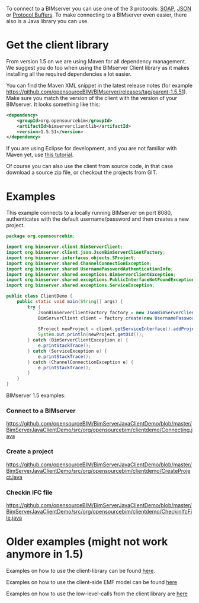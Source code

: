 To connect to a BIMserver you can use one of the 3 protocols: [SOAP](SOAP), [JSON](JSON-API) or [Protocol Buffers](Protocol-Buffers). To make connecting to a BIMserver even easier, there also is a Java library you can use.

# Get the client library

From version 1.5 on we are using Maven for all dependency management. We suggest you do too when using the BIMserver Client library as it makes installing all the required dependencies a lot easier.

You can find the Maven XML snippet in the latest release notes (for example https://github.com/opensourceBIM/BIMserver/releases/tag/parent-1.5.51). Make sure you match the version of the client with the version of your BIMserver. It  looks something like this:
```xml
<dependency>
    <groupId>org.opensourcebim</groupId>
    <artifactId>bimserverclientlib</artifactId>
    <version>1.5.51</version>
</dependency>
```

If you are using Eclipse for development, and you are not familiar with Maven yet, use [this tutorial](https://github.com/opensourceBIM/BIMserver/wiki/BimServerClientMavenEclipse).

Of course you can also use the client from source code, in that case download a source zip file, or checkout the projects from GIT.

# Examples

This example connects to a locally running BIMserver on port 8080, authenticates with the default username/password and then creates a new project.

```java
package org.opensourcebim;

import org.bimserver.client.BimServerClient;
import org.bimserver.client.json.JsonBimServerClientFactory;
import org.bimserver.interfaces.objects.SProject;
import org.bimserver.shared.ChannelConnectionException;
import org.bimserver.shared.UsernamePasswordAuthenticationInfo;
import org.bimserver.shared.exceptions.BimServerClientException;
import org.bimserver.shared.exceptions.PublicInterfaceNotFoundException;
import org.bimserver.shared.exceptions.ServiceException;

public class ClientDemo {
	public static void main(String[] args) {
		try {
			JsonBimServerClientFactory factory = new JsonBimServerClientFactory("http://localhost:8080");
			BimServerClient client = factory.create(new UsernamePasswordAuthenticationInfo("admin@bimserver.org", "admin"));
			
			SProject newProject = client.getServiceInterface().addProject("Test Project", "ifc2x3tc1");
			System.out.println(newProject.getOid());
		} catch (BimServerClientException e) {
			e.printStackTrace();
		} catch (ServiceException e) {
			e.printStackTrace();
		} catch (ChannelConnectionException e) {
			e.printStackTrace();
		}
	}
}
```

BIMserver 1.5 examples:

### Connect to a BIMserver
https://github.com/opensourceBIM/BimServerJavaClientDemo/blob/master/BimServerJavaClientDemo/src/org/opensourcebim/clientdemo/Connecting.java

### Create a project
https://github.com/opensourceBIM/BimServerJavaClientDemo/blob/master/BimServerJavaClientDemo/src/org/opensourcebim/clientdemo/CreateProject.java

### Checkin IFC file
https://github.com/opensourceBIM/BimServerJavaClientDemo/blob/master/BimServerJavaClientDemo/src/org/opensourcebim/clientdemo/CheckinIfcFile.java

# Older examples (might not work anymore in 1.5)

Examples on how to use the client-library can be found [here](https://github.com/opensourceBIM/BIMserver/tree/master/Tests/test/org/bimserver/tests/serviceinterface).

Examples on how to use the client-side EMF model can be found [here](https://github.com/opensourceBIM/BIMserver/tree/master/Tests/test/org/bimserver/tests/emf)

Examples on how to use the low-level-calls from the client library are [here](https://github.com/opensourceBIM/BIMserver/tree/master/Tests/test/org/bimserver/tests/lowlevel)
